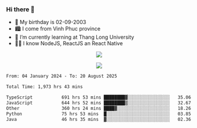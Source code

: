 ### Hi there 👋
- 🎂 My birthday is 02-09-2003
- 🏙️ I come from Vinh Phuc province
- 🌱 I’m currently learning at Thang Long University
- 🧑‍💻 I know NodeJS, ReactJS an React Native
<p align="center"><img src="https://github-readme-stats.vercel.app/api?username=tmquang0209&show_icons=true&theme=gradient"></p>
<p align="center"><img src="https://github-readme-stats.vercel.app/api/top-langs/?username=tmquang0209&hide=scss,css&langs_count=10"></p>
<!--START_SECTION:waka-->

```txt
From: 04 January 2024 - To: 20 August 2025

Total Time: 1,973 hrs 43 mins

TypeScript           691 hrs 53 mins ████████▓░░░░░░░░░░░░░░░░   35.06 %
JavaScript           644 hrs 52 mins ████████▒░░░░░░░░░░░░░░░░   32.67 %
Other                360 hrs 24 mins ████▓░░░░░░░░░░░░░░░░░░░░   18.26 %
Python               75 hrs 53 mins  █░░░░░░░░░░░░░░░░░░░░░░░░   03.85 %
Java                 46 hrs 35 mins  ▓░░░░░░░░░░░░░░░░░░░░░░░░   02.36 %
```

<!--END_SECTION:waka-->
